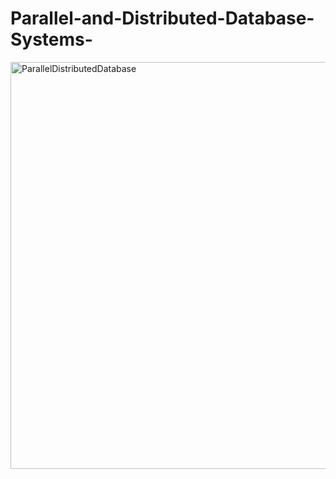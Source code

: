 # Parallel-and-Distributed-Database-Systems-

<img width="651" alt="ParallelDistributedDatabase" src="https://user-images.githubusercontent.com/40281875/64998698-2b607c80-d8b3-11e9-8409-cfce3cca6f70.png">
